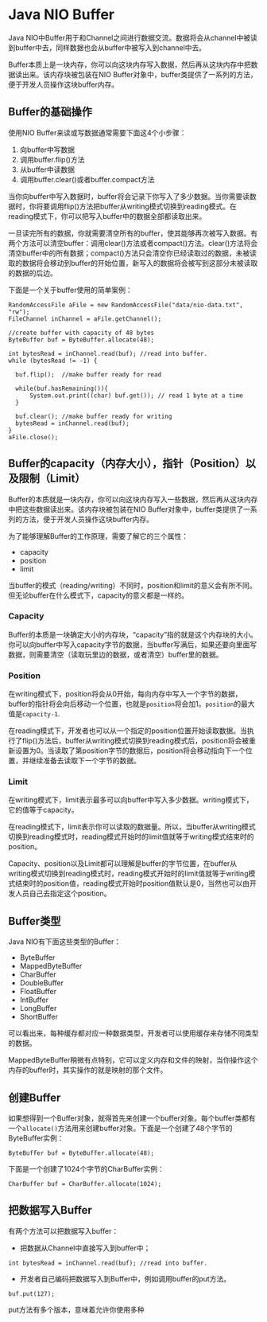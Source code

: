 # Java NIO Buffer

Java NIO中Buffer用于和Channel之间进行数据交流。数据将会从channel中被读到buffer中去，同样数据也会从buffer中被写入到channel中去。

Buffer本质上是一块内存，你可以向这块内存写入数据，然后再从这块内存中把数据读出来。该内存块被包装在NIO Buffer对象中，buffer类提供了一系列的方法，便于开发人员操作这块buffer内存。

## Buffer的基础操作

使用NIO Buffer来读或写数据通常需要下面这4个小步骤：

1. 向buffer中写数据
2. 调用buffer.flip\(\)方法
3. 从buffer中读数据
4. 调用buffer.clear\(\)或者buffer.compact方法

当你向buffer中写入数据时，buffer将会记录下你写入了多少数据。当你需要读数据时，你将要调用flip\(\)方法把buffer从writing模式切换到reading模式。在reading模式下，你可以把写入buffer中的数据全部都读取出来。

一旦读完所有的数据，你就需要清空所有的buffer，使其能够再次被写入数据。有两个方法可以清空buffer：调用clear\(\)方法或者compact\(\)方法。clear\(\)方法将会清空buffer中的所有数据；compact\(\)方法只会清空你已经读取过的数据，未被读取的数据将会移动到buffer的开始位置，新写入的数据将会被写到这部分未被读取的数据的后边。

下面是一个关于buffer使用的简单案例：

```
RandomAccessFile aFile = new RandomAccessFile("data/nio-data.txt", "rw");
FileChannel inChannel = aFile.getChannel();

//create buffer with capacity of 48 bytes
ByteBuffer buf = ByteBuffer.allocate(48);

int bytesRead = inChannel.read(buf); //read into buffer.
while (bytesRead != -1) {

  buf.flip();  //make buffer ready for read

  while(buf.hasRemaining()){
      System.out.print((char) buf.get()); // read 1 byte at a time
  }

  buf.clear(); //make buffer ready for writing
  bytesRead = inChannel.read(buf);
}
aFile.close();
```

## Buffer的capacity（内存大小），指针（Position）以及限制（Limit）

Buffer的本质就是一块内存，你可以向这块内存写入一些数据，然后再从这块内存中把这些数据读出来。该内存块被包装在NIO Buffer对象中，buffer类提供了一系列的方法，便于开发人员操作这块buffer内存。

为了能够理解Buffer的工作原理，需要了解它的三个属性：

* capacity
* position
* limit

当buffer的模式（reading/writing）不同时，position和limit的意义会有所不同。但无论buffer在什么模式下，capacity的意义都是一样的。

### Capacity

Buffer的本质是一块确定大小的内存块，“capacity”指的就是这个内存块的大小。你可以向buffer中写入capacity字节的数据，当buffer写满后，如果还要向里面写数据，则需要清空（读取玩里边的数据，或者清空）buffer里的数据。

### Position

在writing模式下，position将会从0开始，每向内存中写入一个字节的数据，buffer的指针将会向后移动一个位置，也就是`position`将会加1。`position`的最大值是`capacity-1`.

在reading模式下，开发者也可以从一个指定的position位置开始读取数据。当执行了flip\(\)方法后，buffer从writing模式切换到reading模式后，position将会被重新设置为0。当读取了第position字节的数据后，position将会移动指向下一个位置，并继续准备去读取下一个字节的数据。

### Limit

在writing模式下，limit表示最多可以向buffer中写入多少数据。writing模式下，它的值等于capacity。

在reading模式下，limit表示你可以读取的数据量。所以，当buffer从writing模式切换到reading模式时，reading模式开始时的limit值就等于writing模式结束时的position。

Capacity、position以及Limit都可以理解是buffer的字节位置，在buffer从writing模式切换到reading模式时，reading模式开始时的limit值就等于writing模式结束时的position值，reading模式开始时position值默认是0，当然也可以由开发人员自己去指定这个position。

## Buffer类型

Java NIO有下面这些类型的Buffer：

* ByteBuffer
* MappedByteBuffer
* CharBuffer
* DoubleBuffer
* FloatBuffer
* IntBuffer
* LongBuffer
* ShortBuffer

可以看出来，每种缓存都对应一种数据类型，开发者可以使用缓存来存储不同类型的数据。

MappedByteBuffer稍微有点特别，它可以定义内存和文件的映射，当你操作这个内存的buffer时，其实操作的就是映射的那个文件。

## 创建Buffer

如果想得到一个Buffer对象，就得首先来创建一个buffer对象。每个buffer类都有一个`allocate()`方法用来创建buffer对象。下面是一个创建了48个字节的ByteBuffer实例：

```
ByteBuffer buf = ByteBuffer.allocate(48);
```

下面是一个创建了1024个字节的CharBuffer实例：

```
CharBuffer buf = CharBuffer.allocate(1024);
```

## 把数据写入Buffer

有两个方法可以把数据写入buffer：

* 把数据从Channel中直接写入到buffer中；

```
int bytesRead = inChannel.read(buf); //read into buffer.
```

* 开发者自己编码把数据写入到Buffer中，例如调用buffer的put方法。

```
buf.put(127);
```

put方法有多个版本，意味着允许你使用多种

